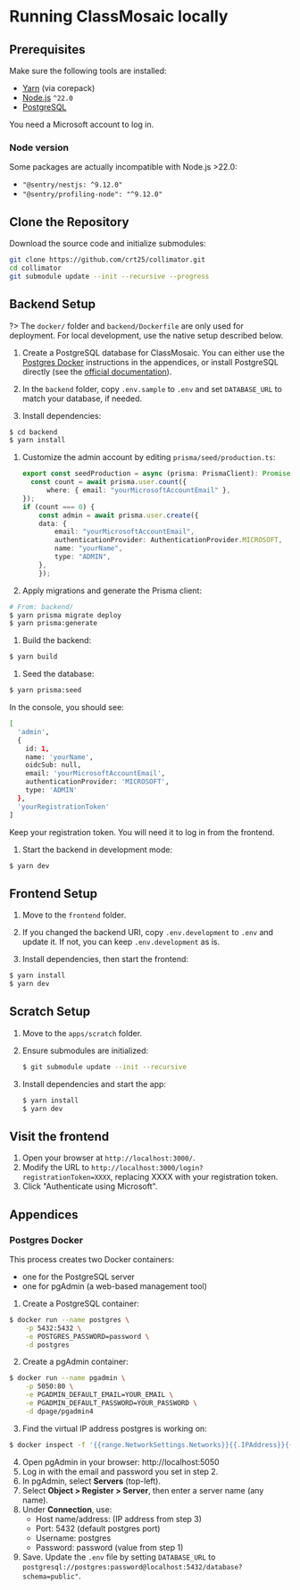 # Running ClassMosaic locally

## Prerequisites

Make sure the following tools are installed:

- [Yarn](https://yarnpkg.com/) (via corepack)
- [Node.js](https://nodejs.org/fr) `^22.0`
- [PostgreSQL](https://www.postgresql.org/)

You need a Microsoft account to log in.

### Node version

Some packages are actually incompatible with Node.js >22.0:
- `"@sentry/nestjs: ^9.12.0"`
- `"@sentry/profiling-node": "^9.12.0"`

## Clone the Repository

Download the source code and initialize submodules:

```sh
git clone https://github.com/crt25/collimator.git
cd collimator
git submodule update --init --recursive --progress
```

## Backend Setup

?> The `docker/` folder and `backend/Dockerfile` are only used for deployment. For local development, use the native setup described below.

1. Create a PostgreSQL database for ClassMosaic.
   You can either use the [Postgres Docker](#postgres-docker) instructions in the appendices, or install PostgreSQL directly (see the [official documentation](https://www.postgresql.org/docs/current/)).

2. In the `backend` folder, copy `.env.sample` to `.env` and set `DATABASE_URL` to match your database, if needed.

3. Install dependencies:
```sh
$ cd backend
$ yarn install
```

1. Customize the admin account by editing `prisma/seed/production.ts`:
    ```ts
    export const seedProduction = async (prisma: PrismaClient): Promise<void> => {
      const count = await prisma.user.count({
          where: { email: "yourMicrosoftAccountEmail" },
    });
    if (count === 0) {
        const admin = await prisma.user.create({
        data: {
            email: "yourMicrosoftAccountEmail",
            authenticationProvider: AuthenticationProvider.MICROSOFT,
            name: "yourName",
            type: "ADMIN",
        },
        });

    ```

2. Apply migrations and generate the Prisma client:
```sh 
# From: backend/
$ yarn prisma migrate deploy
$ yarn prisma:generate
```

1. Build the backend:
```sh
$ yarn build
```

1. Seed the database:
```sh
$ yarn prisma:seed
```
In the console, you should see:
```sh
[
  'admin',
  {
    id: 1,
    name: 'yourName',
    oidcSub: null,
    email: 'yourMicrosoftAccountEmail',
    authenticationProvider: 'MICROSOFT',
    type: 'ADMIN'
  },
  'yourRegistrationToken'
]
```             
Keep your registration token. You will need it to log in from the frontend.

1. Start the backend in development mode:
```sh
$ yarn dev
```

## Frontend Setup

1. Move to the `frontend` folder.

2. If you changed the backend URI, copy `.env.development` to `.env` and update it. If not, you can keep `.env.development` as is.

3. Install dependencies, then start the frontend:
```sh
$ yarn install
$ yarn dev
```

## Scratch Setup

1. Move to the `apps/scratch` folder.
2. Ensure submodules are initialized:
    ```sh
    $ git submodule update --init --recursive
    ```

3. Install dependencies and start the app:
    ```sh
    $ yarn install
    $ yarn dev
    ```

## Visit the frontend

1. Open your browser at `http://localhost:3000/`.
2. Modify the URL to `http://localhost:3000/login?registrationToken=XXXX`, replacing XXXX with your registration token.
3. Click "Authenticate using Microsoft".

## Appendices
### Postgres Docker

This process creates two Docker containers:  
- one for the PostgreSQL server  
- one for pgAdmin (a web-based management tool)

1. Create a PostgreSQL container:
```sh
$ docker run --name postgres \
    -p 5432:5432 \
    -e POSTGRES_PASSWORD=password \
    -d postgres
```
2. Create a pgAdmin container:
```sh 
$ docker run --name pgadmin \
    -p 5050:80 \
    -e PGADMIN_DEFAULT_EMAIL=YOUR_EMAIL \
    -e PGADMIN_DEFAULT_PASSWORD=YOUR_PASSWORD \
    -d dpage/pgadmin4
```
3. Find the virtual IP address postgres is working on:
```sh
$ docker inspect -f '{{range.NetworkSettings.Networks}}{{.IPAddress}}{{end}}' postgres
```

4. Open pgAdmin in your browser: http://localhost:5050
5. Log in with the email and password you set in step 2.
6. In pgAdmin, select **Servers** (top-left).
7. Select **Object > Register > Server**, then enter a server name (any name).
8. Under **Connection**, use:
    - Host name/address: (IP address from step 3)
    - Port: 5432 (default postgres port)
    - Username: postgres
    - Password: password (value from step 1)
9. Save. Update the `.env` file by setting `DATABASE_URL` to `postgresql://postgres:password@localhost:5432/database?schema=public"`.

